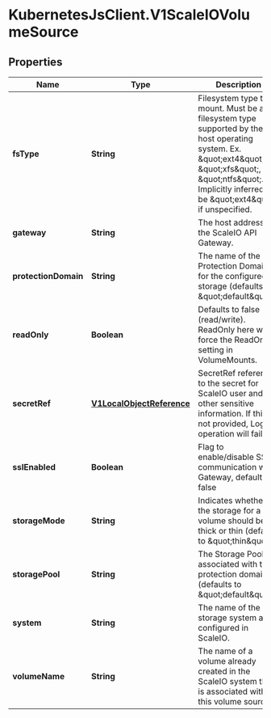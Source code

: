 # KubernetesJsClient.V1ScaleIOVolumeSource

## Properties
Name | Type | Description | Notes
------------ | ------------- | ------------- | -------------
**fsType** | **String** | Filesystem type to mount. Must be a filesystem type supported by the host operating system. Ex. \&quot;ext4\&quot;, \&quot;xfs\&quot;, \&quot;ntfs\&quot;. Implicitly inferred to be \&quot;ext4\&quot; if unspecified. | [optional] 
**gateway** | **String** | The host address of the ScaleIO API Gateway. | 
**protectionDomain** | **String** | The name of the Protection Domain for the configured storage (defaults to \&quot;default\&quot;). | [optional] 
**readOnly** | **Boolean** | Defaults to false (read/write). ReadOnly here will force the ReadOnly setting in VolumeMounts. | [optional] 
**secretRef** | [**V1LocalObjectReference**](V1LocalObjectReference.md) | SecretRef references to the secret for ScaleIO user and other sensitive information. If this is not provided, Login operation will fail. | 
**sslEnabled** | **Boolean** | Flag to enable/disable SSL communication with Gateway, default false | [optional] 
**storageMode** | **String** | Indicates whether the storage for a volume should be thick or thin (defaults to \&quot;thin\&quot;). | [optional] 
**storagePool** | **String** | The Storage Pool associated with the protection domain (defaults to \&quot;default\&quot;). | [optional] 
**system** | **String** | The name of the storage system as configured in ScaleIO. | 
**volumeName** | **String** | The name of a volume already created in the ScaleIO system that is associated with this volume source. | [optional] 


